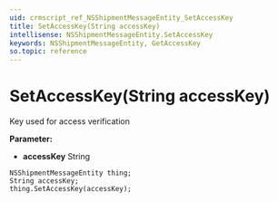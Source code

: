 ```yaml
---
uid: crmscript_ref_NSShipmentMessageEntity_SetAccessKey
title: SetAccessKey(String accessKey)
intellisense: NSShipmentMessageEntity.SetAccessKey
keywords: NSShipmentMessageEntity, GetAccessKey
so.topic: reference
---
```


# SetAccessKey(String accessKey)

Key used for access verification

**Parameter:** 
* **accessKey** String

```crmscript
NSShipmentMessageEntity thing;
String accessKey;
thing.SetAccessKey(accessKey);
```

